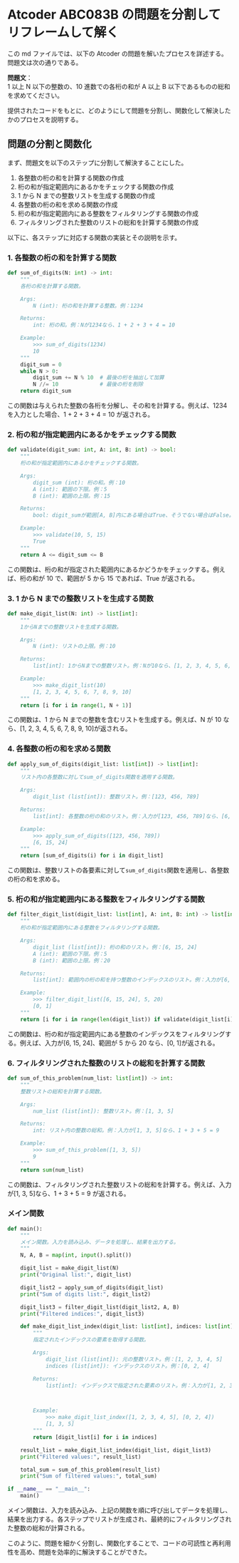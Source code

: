# Atcoder ABC083B の問題を分割してリフレームして解く

この md ファイルでは、以下の Atcoder の問題を解いたプロセスを詳述する。問題文は次の通りである。

**問題文**：  
1 以上 N 以下の整数の、10 進数での各桁の和が A 以上 B 以下であるものの総和を求めてください。

提供されたコードをもとに、どのようにして問題を分割し、関数化して解決したかのプロセスを説明する。

## 問題の分割と関数化

まず、問題文を以下のステップに分割して解決することにした。

1. 各整数の桁の和を計算する関数の作成
2. 桁の和が指定範囲内にあるかをチェックする関数の作成
3. 1 から N までの整数リストを生成する関数の作成
4. 各整数の桁の和を求める関数の作成
5. 桁の和が指定範囲内にある整数をフィルタリングする関数の作成
6. フィルタリングされた整数のリストの総和を計算する関数の作成

以下に、各ステップに対応する関数の実装とその説明を示す。

### 1. 各整数の桁の和を計算する関数

```python
def sum_of_digits(N: int) -> int:
    """
    各桁の和を計算する関数。

    Args:
        N (int): 桁の和を計算する整数。例：1234

    Returns:
        int: 桁の和。例：Nが1234なら、1 + 2 + 3 + 4 = 10

    Example:
        >>> sum_of_digits(1234)
        10
    """
    digit_sum = 0
    while N > 0:
        digit_sum += N % 10  # 最後の桁を抽出して加算
        N //= 10             # 最後の桁を削除
    return digit_sum
```

この関数は与えられた整数の各桁を分解し、その和を計算する。例えば、1234 を入力とした場合、1 + 2 + 3 + 4 = 10 が返される。

### 2. 桁の和が指定範囲内にあるかをチェックする関数

```python
def validate(digit_sum: int, A: int, B: int) -> bool:
    """
    桁の和が指定範囲内にあるかをチェックする関数。

    Args:
        digit_sum (int): 桁の和。例：10
        A (int): 範囲の下限。例：5
        B (int): 範囲の上限。例：15

    Returns:
        bool: digit_sumが範囲[A, B]内にある場合はTrue、そうでない場合はFalse。

    Example:
        >>> validate(10, 5, 15)
        True
    """
    return A <= digit_sum <= B
```

この関数は、桁の和が指定された範囲内にあるかどうかをチェックする。例えば、桁の和が 10 で、範囲が 5 から 15 であれば、True が返される。

### 3. 1 から N までの整数リストを生成する関数

```python
def make_digit_list(N: int) -> list[int]:
    """
    1からNまでの整数リストを生成する関数。

    Args:
        N (int): リストの上限。例：10

    Returns:
        list[int]: 1からNまでの整数リスト。例：Nが10なら、[1, 2, 3, 4, 5, 6, 7, 8, 9, 10]

    Example:
        >>> make_digit_list(10)
        [1, 2, 3, 4, 5, 6, 7, 8, 9, 10]
    """
    return [i for i in range(1, N + 1)]
```

この関数は、1 から N までの整数を含むリストを生成する。例えば、N が 10 なら、[1, 2, 3, 4, 5, 6, 7, 8, 9, 10]が返される。

### 4. 各整数の桁の和を求める関数

```python
def apply_sum_of_digits(digit_list: list[int]) -> list[int]:
    """
    リスト内の各整数に対してsum_of_digits関数を適用する関数。

    Args:
        digit_list (list[int]): 整数リスト。例：[123, 456, 789]

    Returns:
        list[int]: 各整数の桁の和のリスト。例：入力が[123, 456, 789]なら、[6, 15, 24]

    Example:
        >>> apply_sum_of_digits([123, 456, 789])
        [6, 15, 24]
    """
    return [sum_of_digits(i) for i in digit_list]
```

この関数は、整数リストの各要素に対して`sum_of_digits`関数を適用し、各整数の桁の和を求める。

### 5. 桁の和が指定範囲内にある整数をフィルタリングする関数

```python
def filter_digit_list(digit_list: list[int], A: int, B: int) -> list[int]:
    """
    桁の和が指定範囲内にある整数をフィルタリングする関数。

    Args:
        digit_list (list[int]): 桁の和のリスト。例：[6, 15, 24]
        A (int): 範囲の下限。例：5
        B (int): 範囲の上限。例：20

    Returns:
        list[int]: 範囲内の桁の和を持つ整数のインデックスのリスト。例：入力が[6, 15, 24]、Aが5、Bが20なら、[0, 1]

    Example:
        >>> filter_digit_list([6, 15, 24], 5, 20)
        [0, 1]
    """
    return [i for i in range(len(digit_list)) if validate(digit_list[i], A, B)]
```

この関数は、桁の和が指定範囲内にある整数のインデックスをフィルタリングする。例えば、入力が[6, 15, 24]、範囲が 5 から 20 なら、[0, 1]が返される。

### 6. フィルタリングされた整数のリストの総和を計算する関数

```python
def sum_of_this_problem(num_list: list[int]) -> int:
    """
    整数リストの総和を計算する関数。

    Args:
        num_list (list[int]): 整数リスト。例：[1, 3, 5]

    Returns:
        int: リスト内の整数の総和。例：入力が[1, 3, 5]なら、1 + 3 + 5 = 9

    Example:
        >>> sum_of_this_problem([1, 3, 5])
        9
    """
    return sum(num_list)
```

この関数は、フィルタリングされた整数リストの総和を計算する。例えば、入力が[1, 3, 5]なら、1 + 3 + 5 = 9 が返される。

### メイン関数

```python
def main():
    """
    メイン関数。入力を読み込み、データを処理し、結果を出力する。
    """
    N, A, B = map(int, input().split())

    digit_list = make_digit_list(N)
    print("Original list:", digit_list)

    digit_list2 = apply_sum_of_digits(digit_list)
    print("Sum of digits list:", digit_list2)

    digit_list3 = filter_digit_list(digit_list2, A, B)
    print("Filtered indices:", digit_list3)

    def make_digit_list_index(digit_list: list[int], indices: list[int]) -> list[int]:
        """
        指定されたインデックスの要素を取得する関数。

        Args:
            digit_list (list[int]): 元の整数リスト。例：[1, 2, 3, 4, 5]
            indices (list[int]): インデックスのリスト。例：[0, 2, 4]

        Returns:
            list[int]: インデックスで指定された要素のリスト。例：入力が[1, 2, 3, 4, 5]、インデックスが[0, 2, 4]なら、[1, 3, 5]



        Example:
            >>> make_digit_list_index([1, 2, 3, 4, 5], [0, 2, 4])
            [1, 3, 5]
        """
        return [digit_list[i] for i in indices]

    result_list = make_digit_list_index(digit_list, digit_list3)
    print("Filtered values:", result_list)

    total_sum = sum_of_this_problem(result_list)
    print("Sum of filtered values:", total_sum)

if __name__ == "__main__":
    main()
```

メイン関数は、入力を読み込み、上記の関数を順に呼び出してデータを処理し、結果を出力する。各ステップでリストが生成され、最終的にフィルタリングされた整数の総和が計算される。

このように、問題を細かく分割し、関数化することで、コードの可読性と再利用性を高め、問題を効率的に解決することができた。
